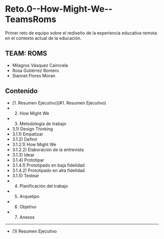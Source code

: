 # Reto.0--How-Might-We--TeamsRoms
Primer reto de equipo sobre el rediseño de la experiencia educativa remota en el contexto actual de la educación.

## TEAM: ROMS 
* Milagros Vásquez Cainicela        
* Rosa Gutiérrez Romero     
* Siannet Flores Moran

## Contenido
* [1. Resumen Ejecutivo](#1. Resumen Ejecutivo)
* 2) How Might We
* 3) Metodología de trabajo
*   3.1) Design Thinking 
*   3.1.1) Empatizar
*   3.1.2) Definir
*   3.1.2.1)  How Might We 
*   3.1.2.2)  Elaboración de la entrevista
*   3.1.3) Idear
*   3.1.4) Prototipar
*   3.1.4.1)  Prototipado en baja fidelidad
*    3.1.4.2)  Prototipado en alta fidelidad
*    3.1.5) Testear
* 4) Planificación del trabajo
* 5) Arquetipo
* 6) Objetivo
* 7) Anexos

***
* [1) Resumen Ejecutivo	